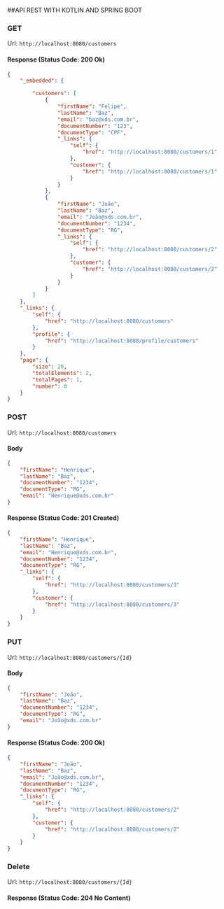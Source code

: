 ##API REST WITH KOTLIN AND SPRING BOOT
### GET

Url: `http://localhost:8080/customers`

#### Response (Status Code: 200 Ok)
```json
{
    "_embedded": {

        "customers": [
            {
                "firstName": "Felipe",
                "lastName": "Baz",
                "email": "baz@xds.com.br",
                "documentNumber": "123",
                "documentType": "CPF",
                "_links": {
                    "self": {
                        "href": "http://localhost:8080/customers/1"
                    },
                    "customer": {
                        "href": "http://localhost:8080/customers/1"
                    }
                }
            },
            {
                "firstName": "João",
                "lastName": "Baz",
                "email": "João@xds.com.br",
                "documentNumber": "1234",
                "documentType": "RG",
                "_links": {
                    "self": {
                        "href": "http://localhost:8080/customers/2"
                    },
                    "customer": {
                        "href": "http://localhost:8080/customers/2"
                    }
                }
            }
        ]
    },
    "_links": {
        "self": {
            "href": "http://localhost:8080/customers"
        },
        "profile": {
            "href": "http://localhost:8080/profile/customers"
        }
    },
    "page": {
        "size": 20,
        "totalElements": 2,
        "totalPages": 1,
        "number": 0
    }
}
```

### POST

Url: `http://localhost:8080/customers`

#### Body
```json
{
    "firstName": "Henrique",
    "lastName": "Baz",
    "documentNumber": "1234",
    "documentType": "RG",
    "email": "Henrique@xds.com.br"
}
```

#### Response (Status Code: 201 Created)
```json
{
    "firstName": "Henrique",
    "lastName": "Baz",
    "email": "Henrique@xds.com.br",
    "documentNumber": "1234",
    "documentType": "RG",
    "_links": {
        "self": {
            "href": "http://localhost:8080/customers/3"
        },
        "customer": {
            "href": "http://localhost:8080/customers/3"
        }
    }
}
```

### PUT

Url: `http://localhost:8080/customers/{Id}`

#### Body

```json
{
    "firstName": "João",
    "lastName": "Baz",
    "documentNumber": "1234",
    "documentType": "RG",
    "email": "João@xds.com.br"
}
```

#### Response (Status Code: 200 Ok)

```json
{
    "firstName": "João",
    "lastName": "Baz",
    "email": "João@xds.com.br",
    "documentNumber": "1234",
    "documentType": "RG",
    "_links": {
        "self": {
            "href": "http://localhost:8080/customers/2"
        },
        "customer": {
            "href": "http://localhost:8080/customers/2"
        }
    }
}
```

### Delete

Url: `http://localhost:8080/customers/{Id}`

#### Response (Status Code: 204 No Content)
